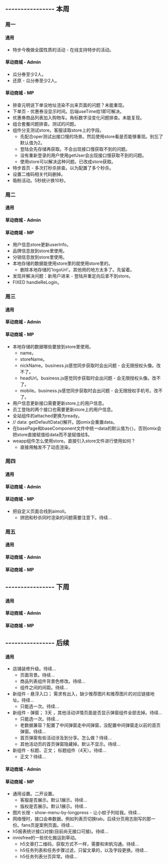 ## ---------------- 本周

### 周一
#### 通用
* 特步今晚做全国性质的活动 - 在线支持特步的活动。
#### 草动商城 - Admin
* 瓜分券至少2人。
* 还原 - 瓜分券至少2人。
#### 草动商城 - MP
* 排查元明说下单没地址渲染不出来页面的问题？未能重现。
* 下单页 - 优惠券没显示时间。后端useTime给1即可解决。
* 优惠券商品列表加入购物车。角标数字没变化问题排查。未能复现。
* 组合套餐问题排查。测试的问题。
* 组件分支测试store。客服读取store上的字段。
  - 先配合oper测试出接口慢的场景。然后使用store看是否能够重现。别忘了默认值为2。
  - 登陆会先存储再获取。不会出现接口慢获取不到的问题。
  - 没有重新登录的用户使用getUser会出现接口慢获取不到的问题。
  - 使用store可以解决这种问题。已改成store获取。
* 特步首页 - 多次打秒杀排查。以为配置了多个秒杀。
* 设置二维码相关代码删掉。
* 吸粉活动。5秒统计换10秒。

### 周二
#### 通用
#### 草动商城 - Admin
#### 草动商城 - MP
* 用户信息store更新userInfo。
* 品牌信息放到store里使用。
* 分销信息放到store里使用。
* 本地存储的数据能使用store里的就使用store里的。
  - 删除本地存储的'logoUrl'。其他用的地方太多了。先留着。
* 发现并解决问题：新用户进来 - 登陆并重定向后拿不到store。
* FIXED handleReLogin。

### 周三
#### 通用
#### 草动商城 - Admin
#### 草动商城 - MP
* 本地存储的数据哪些要放到store里使用。
  - name。
  - storeName。
  - nickName。business.js感觉同步获取时会出问题 - 会无限授权头像。改不了。
  - headUrl。business.js感觉同步获取时会出问题 - 会无限授权头像。改不了。
  - mobile。business.js感觉同步获取时会出问题 - 会无限授权手机号。改不了。
* 用户信息更新接口需要更新store上的用户信息。
* 员工登陆的两个接口也需要更新store上的用户信息。
* 全站组件的attached更换为ready。
* // data: getDefaultData()解开。因omix会重置data。
* 在basePage和baseComponent文件中统一data的默认值为`{}`。否则omix会把store直接赋值给data而不是赋值给$。
* weapp组件怎么使用store。直接引入store文件进行使用如何？
  - 直接用触发不了动态渲染。

### 周四
#### 通用
#### 草动商城 - Admin
#### 草动商城 - MP
* 把自定义页面合线到aimoli。
  - 拼团和秒杀同时渲染的问题需要注意下。待续...

### 周五
#### 通用
#### 草动商城 - Admin
#### 草动商城 - MP

## ---------------- 下周
#### 通用
#### 草动商城 - Admin
#### 草动商城 - MP

## ---------------- 后续
#### 通用
* 店铺装修升级。待续...
  - 页面背景。待续...
  - 商品列表组件背景色修改。待续...
  - 组件之间的间距。待续...
* 新组件 - 悬浮入口； 需求有出入，缺少推荐图片和推荐图片的对应链接地址。待续...
  - 只能选一次。待续...
* 新组件 - 弹窗；  3天  ，其他活动详情页面是否显示弹窗组件全部去掉。待续...
  - 只能选一次。待续...
  - 老数据兼容？配置了中间弹窗走中间弹窗，没配置中间弹窗走以前的首页弹窗。待续...
  - 首页弹窗有些活动涉及到分享。怎么做？待续...
  - 其他活动页的首页弹窗隐藏掉。默认不显示。待续...
* 新组件 - 标题、正文；  标题组件（4天）。待续...
  - 正文？待续...
#### 草动商城 - Admin
#### 草动商城 - MP
* 通用设置。二开设置。
  - 客服是否展示。默认1展示。待续...
  - 版权是否展示。默认1展示。待续...
* 图片长按 - show-menu-by-longpress - 让小蚊子列给我。待续...
* 网络慢时，接口会串数据。例如列表页切换tab。后续分页用志刚写的那一份。fans页是案例页面。待续...
* h5报表统计接口对接(目前尚无接口可接)。待续...
* innisfree的一些优化搬运到草动。
  - h5文章打二维码，获取方式不一样，需要和宋帆沟通。待续...
  - h5任务列表和任务步骤过滤，只留文章的，以及字段更换。待续...
  - h5任务列表分页异常。待续...
